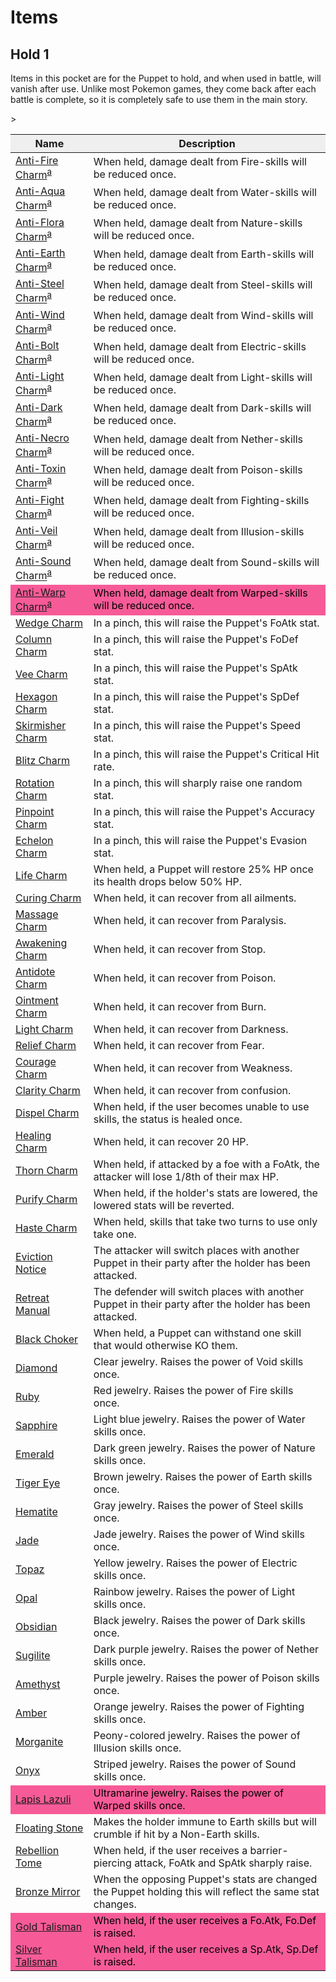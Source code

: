 # <span>Items</span>

<h2><span>Hold 1</span></h2>
<p>Items in this pocket are for the Puppet to hold, and when used in battle, will vanish after use. Unlike most Pokemon games, they come back after each battle is complete, so it is completely safe to use them in the main story.</p>

<table class="table_encore">
<thead><tr>
<th scope="col" style="background-color:#efefef;" class="headerSort" tabindex="0" role="columnheader button" title="Sort ascending">Name
</th>
<th scope="col" style="background-color:#efefef;" class="headerSort" tabindex="0" role="columnheader button" title="Sort ascending">Description
</th></tr></thead><tbody>
<tr>
<td><a href="/wiki/Anti-Fire_Charm" class="mw-redirect" title="Anti-Fire Charm">Anti-Fire Charm</a><sup class="reference plainlinks nourlexpansion" id="ref_a"><a href="#endnote_a">a</a></sup>
<td>When held, damage dealt from Fire-skills will be reduced once.
</td></tr>
<tr>
<td><a href="/wiki/Anti-Aqua_Charm" class="mw-redirect" title="Anti-Aqua Charm">Anti-Aqua Charm</a><sup class="reference plainlinks nourlexpansion" id="ref_a"><a href="#endnote_a">a</a></sup>
</td>
<td>When held, damage dealt from Water-skills will be reduced once.
</td></tr>
<tr>
<td><a href="/wiki/Anti-Flora_Charm" class="mw-redirect" title="Anti-Flora Charm">Anti-Flora Charm</a><sup class="reference plainlinks nourlexpansion" id="ref_a"><a href="#endnote_a">a</a></sup>
</td>
<td>When held, damage dealt from Nature-skills will be reduced once.
</td></tr>
<tr>
<td><a href="/wiki/Anti-Earth_Charm" class="mw-redirect" title="Anti-Earth Charm">Anti-Earth Charm</a><sup class="reference plainlinks nourlexpansion" id="ref_a"><a href="#endnote_a">a</a></sup>
</td>
<td>When held, damage dealt from Earth-skills will be reduced once.
</td></tr>
<tr>
<td><a href="/wiki/Anti-Steel_Charm" class="mw-redirect" title="Anti-Steel Charm">Anti-Steel Charm</a><sup class="reference plainlinks nourlexpansion" id="ref_a"><a href="#endnote_a">a</a></sup>
</td>
<td>When held, damage dealt from Steel-skills will be reduced once.
</td></tr>
<tr>
<td><a href="/wiki/Anti-Wind_Charm" class="mw-redirect" title="Anti-Wind Charm">Anti-Wind Charm</a><sup class="reference plainlinks nourlexpansion" id="ref_a"><a href="#endnote_a">a</a></sup>
</td>
<td>When held, damage dealt from Wind-skills will be reduced once.
</td></tr>
<tr>
<td><a href="/wiki/Anti-Bolt_Charm" class="mw-redirect" title="Anti-Bolt Charm">Anti-Bolt Charm</a><sup class="reference plainlinks nourlexpansion" id="ref_a"><a href="#endnote_a">a</a></sup>
</td>
<td>When held, damage dealt from Electric-skills will be reduced once.
</td></tr>
<tr>
<td><a href="/wiki/Anti-Light_Charm" class="mw-redirect" title="Anti-Light Charm">Anti-Light Charm</a><sup class="reference plainlinks nourlexpansion" id="ref_a"><a href="#endnote_a">a</a></sup>
</td>
<td>When held, damage dealt from Light-skills will be reduced once.
</td></tr>
<tr>
<td><a href="/wiki/Anti-Dark_Charm" class="mw-redirect" title="Anti-Dark Charm">Anti-Dark Charm</a><sup class="reference plainlinks nourlexpansion" id="ref_a"><a href="#endnote_a">a</a></sup>
</td>
<td>When held, damage dealt from Dark-skills will be reduced once.
</td></tr>
<tr>
<td><a href="/wiki/Anti-Necro_Charm" class="mw-redirect" title="Anti-Necro Charm">Anti-Necro Charm</a><sup class="reference plainlinks nourlexpansion" id="ref_a"><a href="#endnote_a">a</a></sup>
</td>
<td>When held, damage dealt from Nether-skills will be reduced once.
</td></tr>
<tr>
<td><a href="/wiki/Anti-Toxin_Charm" class="mw-redirect" title="Anti-Toxin Charm">Anti-Toxin Charm</a><sup class="reference plainlinks nourlexpansion" id="ref_a"><a href="#endnote_a">a</a></sup>
</td>
<td>When held, damage dealt from Poison-skills will be reduced once.
</td></tr>
<tr>
<td><a href="/wiki/Anti-Fight_Charm" class="mw-redirect" title="Anti-Fight Charm">Anti-Fight Charm</a><sup class="reference plainlinks nourlexpansion" id="ref_a"><a href="#endnote_a">a</a></sup>
</td>
<td>When held, damage dealt from Fighting-skills will be reduced once.
</td></tr>
<tr>
<td><a href="/wiki/Anti-Veil_Charm" class="mw-redirect" title="Anti-Veil Charm">Anti-Veil Charm</a><sup class="reference plainlinks nourlexpansion" id="ref_a"><a href="#endnote_a">a</a></sup>
</td>
<td>When held, damage dealt from Illusion-skills will be reduced once.
</td></tr>
<tr>
<td><a href="/wiki/Anti-Sound_Charm" class="mw-redirect" title="Anti-Sound Charm">Anti-Sound Charm</a><sup class="reference plainlinks nourlexpansion" id="ref_a"><a href="#endnote_a">a</a></sup>
</td>
<td>When held, damage dealt from Sound-skills will be reduced once.
</td></tr>
<tr>
<td style="background-color: #F75B97; color: black;"><a href="/wiki/Anti-Warp_Charm" class="mw-redirect" title="Anti-Warp Charm">Anti-Warp Charm</a><sup class="reference plainlinks nourlexpansion" id="ref_a"><a href="#endnote_a">a</a></sup>
</td>
<td style="background-color: #F75B97; color: black;">When held, damage dealt from Warped-skills will be reduced once.
</td></tr>
<tr>
<td><a href="/wiki/Wedge_Charm?action=edit&amp;redlink=1" class="new" title="Wedge Charm (page does not exist)">Wedge Charm</a>
</td>
<td>In a pinch, this will raise the Puppet's FoAtk stat.
</td></tr>
<tr>
<td><a href="/wiki/Column_Charm?action=edit&amp;redlink=1" class="new" title="Column Charm (page does not exist)">Column Charm</a>
</td>
<td>In a pinch, this will raise the Puppet's FoDef stat.
</td></tr>
<tr>
<td><a href="/wiki/Vee_Charm?action=edit&amp;redlink=1" class="new" title="Vee Charm (page does not exist)">Vee Charm</a>
</td>
<td>In a pinch, this will raise the Puppet's SpAtk stat.
</td></tr>
<tr>
<td><a href="/wiki/Hexagon_Charm?action=edit&amp;redlink=1" class="new" title="Hexagon Charm (page does not exist)">Hexagon Charm</a>
</td>
<td>In a pinch, this will raise the Puppet's SpDef stat.
</td></tr>
<tr>
<td><a href="/wiki/Skirmisher_Charm?action=edit&amp;redlink=1" class="new" title="Skirmisher Charm (page does not exist)">Skirmisher Charm</a>
</td>
<td>In a pinch, this will raise the Puppet's Speed stat.
</td></tr>
<tr>
<td><a href="/wiki/Blitz_Charm?action=edit&amp;redlink=1" class="new" title="Blitz Charm (page does not exist)">Blitz Charm</a>
</td>
<td>In a pinch, this will raise the Puppet's Critical Hit rate.
</td></tr>
<tr>
<td><a href="/wiki/Rotation_Charm?action=edit&amp;redlink=1" class="new" title="Rotation Charm (page does not exist)">Rotation Charm</a>
</td>
<td>In a pinch, this will sharply raise one random stat.
</td></tr>
<tr>
<td><a href="/wiki/Pinpoint_Charm?action=edit&amp;redlink=1" class="new" title="Pinpoint Charm (page does not exist)">Pinpoint Charm</a>
</td>
<td>In a pinch, this will raise the Puppet's Accuracy stat.
</td></tr>
<tr>
<td><a href="/wiki/Echelon_Charm?action=edit&amp;redlink=1" class="new" title="Echelon Charm (page does not exist)">Echelon Charm</a>
</td>
<td>In a pinch, this will raise the Puppet's Evasion stat.
</td></tr>
<tr>
<td><a href="/wiki/Life_Charm" class="mw-redirect" title="Life Charm">Life Charm</a>
</td>
<td>When held, a Puppet will restore 25% HP once its health drops below 50% HP.
</td></tr>
<tr>
<td><a href="/wiki/Curing_Charm" class="mw-redirect" title="Curing Charm">Curing Charm</a>
</td>
<td>When held, it can recover from all ailments.
</td></tr>
<tr>
<td><a href="/wiki/Massage_Charm" class="mw-redirect" title="Massage Charm">Massage Charm</a>
</td>
<td>When held, it can recover from Paralysis.
</td></tr>
<tr>
<td><a href="/wiki/Awakening_Charm" class="mw-redirect" title="Awakening Charm">Awakening Charm</a>
</td>
<td>When held, it can recover from Stop.
</td></tr>
<tr>
<td><a href="/wiki/Antidote_Charm" class="mw-redirect" title="Antidote Charm">Antidote Charm</a>
</td>
<td>When held, it can recover from Poison.
</td></tr>
<tr>
<td><a href="/wiki/Ointment_Charm" class="mw-redirect" title="Ointment Charm">Ointment Charm</a>
</td>
<td>When held, it can recover from Burn.
</td></tr>
<tr>
<td><a href="/wiki/Light_Charm" class="mw-redirect" title="Light Charm">Light Charm</a>
</td>
<td>When held, it can recover from Darkness.
</td></tr>
<tr>
<td><a href="/wiki/Relief_Charm" class="mw-redirect" title="Relief Charm">Relief Charm</a>
</td>
<td>When held, it can recover from Fear.
</td></tr>
<tr>
<td><a href="/wiki/Courage_Charm" class="mw-redirect" title="Courage Charm">Courage Charm</a>
</td>
<td>When held, it can recover from Weakness.
</td></tr>
<tr>
<td><a href="/wiki/Clarity_Charm" class="mw-redirect" title="Clarity Charm">Clarity Charm</a>
</td>
<td>When held, it can recover from confusion.
</td></tr>
<tr>
<td><a href="/wiki/Dispel_Charm" class="mw-redirect" title="Dispel Charm">Dispel Charm</a>
</td>
<td>When held, if the user becomes unable to use skills, the status is healed once.
</td></tr>
<tr>
<td><a href="/wiki/Healing_Charm?action=edit&amp;redlink=1" class="new" title="Healing Charm (page does not exist)">Healing Charm</a>
</td>
<td>When held, it can recover 20 HP.
</td></tr>
<tr>
<td><a href="/wiki/Thorn_Charm?action=edit&amp;redlink=1" class="new" title="Thorn Charm (page does not exist)">Thorn Charm</a>
</td>
<td>When held, if attacked by a foe with a FoAtk, the attacker will lose 1/8th of their max HP.
</td></tr>
<tr>
<td><a href="/wiki/Purify_Charm?action=edit&amp;redlink=1" class="new" title="Purify Charm (page does not exist)">Purify Charm</a>
</td>
<td>When held, if the holder's stats are lowered, the lowered stats will be reverted.
</td></tr>
<tr>
<td><a href="/wiki/Haste_Charm?action=edit&amp;redlink=1" class="new" title="Haste Charm (page does not exist)">Haste Charm</a>
</td>
<td>When held, skills that take two turns to use only take one.
</td></tr>
<tr>
<td><a href="/wiki/Eviction_Notice?action=edit&amp;redlink=1" class="new" title="Eviction Notice (page does not exist)">Eviction Notice</a>
</td>
<td>The attacker will switch places with another Puppet in their party after the holder has been attacked.
</td></tr>
<tr>
<td><a href="/wiki/Retreat_Manual?action=edit&amp;redlink=1" class="new" title="Retreat Manual (page does not exist)">Retreat Manual</a>
</td>
<td>The defender will switch places with another Puppet in their party after the holder has been attacked.
</td></tr>
<tr>
<td><a href="/wiki/Black_Choker?action=edit&amp;redlink=1" class="new" title="Black Choker (page does not exist)">Black Choker</a>
</td>
<td>When held, a Puppet can withstand one skill that would otherwise KO them.
</td></tr>
<tr>
<td><a href="/wiki/Type-Boosting_Items" title="Type-Boosting Items">Diamond</a>
</td>
<td>Clear jewelry. Raises the power of Void skills once.
</td></tr>
<tr>
<td><a href="/wiki/Type-Boosting_Items" title="Type-Boosting Items">Ruby</a>
</td>
<td>Red jewelry. Raises the power of Fire skills once.
</td>></tr>
<tr>
<td><a href="/wiki/Type-Boosting_Items" title="Type-Boosting Items">Sapphire</a>
</td>
<td>Light blue jewelry. Raises the power of Water skills once.
</td></tr>
<tr>
<td><a href="/wiki/Type-Boosting_Items" title="Type-Boosting Items">Emerald</a>
</td>
<td>Dark green jewelry. Raises the power of Nature skills once.
</td></tr>
<tr>
<td><a href="/wiki/Type-Boosting_Items" title="Type-Boosting Items">Tiger Eye</a>
</td>
<td>Brown jewelry. Raises the power of Earth skills once.
</td></tr>
<tr>
<td><a href="/wiki/Type-Boosting_Items" title="Type-Boosting Items">Hematite</a>
</td>
<td>Gray jewelry. Raises the power of Steel skills once.
</td></tr>
<tr>
<td><a href="/wiki/Type-Boosting_Items" title="Type-Boosting Items">Jade</a>
</td>
<td>Jade jewelry. Raises the power of Wind skills once.
</td></tr>
<tr>
<td><a href="/wiki/Type-Boosting_Items" title="Type-Boosting Items">Topaz</a>
</td>
<td>Yellow jewelry. Raises the power of Electric skills once.
</td></tr>
<tr>
<td><a href="/wiki/Type-Boosting_Items" title="Type-Boosting Items">Opal</a>
</td>
<td>Rainbow jewelry. Raises the power of Light skills once.
</td></tr>
<tr>
<td><a href="/wiki/Type-Boosting_Items" title="Type-Boosting Items">Obsidian</a>
</td>
<td>Black jewelry. Raises the power of Dark skills once.
</td></tr>
<tr>
<td><a href="/wiki/Type-Boosting_Items" title="Type-Boosting Items">Sugilite</a>
</td>
<td>Dark purple jewelry. Raises the power of Nether skills once.
</td></tr>
<tr>
<td><a href="/wiki/Type-Boosting_Items" title="Type-Boosting Items">Amethyst</a>
</td>
<td>Purple jewelry. Raises the power of Poison skills once.
</td></tr>
<tr>
<td><a href="/wiki/Type-Boosting_Items" title="Type-Boosting Items">Amber</a>
</td>
<td>Orange jewelry. Raises the power of Fighting skills once.
</td></tr>
<tr>
<td><a href="/wiki/Type-Boosting_Items" title="Type-Boosting Items">Morganite</a>
</td>
<td>Peony-colored jewelry. Raises the power of Illusion skills once.
</td></tr>
<tr>
<td><a href="/wiki/Type-Boosting_Items" title="Type-Boosting Items">Onyx</a>
</td>
<td>Striped jewelry. Raises the power of Sound skills once.
</td></tr>
<tr>
<td style="background-color: #F75B97; color: black;"><a href="/wiki/Type-Boosting_Items" title="Type-Boosting Items">Lapis Lazuli</a>
</td>
<td style="background-color: #F75B97; color: black;">Ultramarine jewelry. Raises the power of Warped skills once.
</td></tr>
<tr>
<td><a href="/wiki/Floating_Stone?action=edit&amp;redlink=1" class="new" title="Floating Stone (page does not exist)">Floating Stone</a>
</td>
<td>Makes the holder immune to Earth skills but will crumble if hit by a Non-Earth skills.
</td></tr>
<tr>
<td><a href="/wiki/Rebellion_Tome?action=edit&amp;redlink=1" class="new" title="Rebellion Tome (page does not exist)">Rebellion Tome</a>
</td>
<td>When held, if the user receives a barrier-piercing attack, FoAtk and SpAtk sharply raise.
</td></tr>
<tr>
<td><a href="/wiki/Bronze_Mirror?action=edit&amp;redlink=1" class="new" title="Bronze Mirror (page does not exist)">Bronze Mirror</a>
</td>
<td>When the opposing Puppet's stats are changed the Puppet holding this will reflect the same stat changes.
</td></tr>
<tr>
<td style="background-color: #F75B97; color: black;"><a href="/wiki/Gold_Talisman?action=edit&amp;redlink=1" class="new" title="Gold Talisman (page does not exist)">Gold Talisman</a>
</td>
<td style="background-color: #F75B97; color: black;">When held, if the user receives a Fo.Atk, Fo.Def is raised.
</td></tr>
<tr>
<td style="background-color: #F75B97; color: black;"><a href="/wiki/Silver_Talisman?action=edit&amp;redlink=1" class="new" title="Silver Talisman (page does not exist)">Silver Talisman</a>
</td>
<td style="background-color: #F75B97; color: black;">When held, if the user receives a Sp.Atk, Sp.Def is raised.
</td></tr>
</tbody>
<tfoot>
  
</tfoot>
</table>
